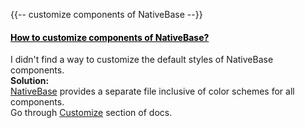 


{{-- customize components of NativeBase --}}



<div class="panel panel-default panel-faq">
    <div class="panel-heading">
        <a data-toggle="collapse" data-parent="#accordion-cat-1" href="#faq-8" style="color:Black" onMouseOver="this.style.color='#00c497'" onMouseOut="this.style.color='#000000'">
            <h4 class="panel-title">
                How to customize components of NativeBase?
                <span class="pull-right glyphicon glyphicon-resize-vertical"></span>
            </h4>
        </a>
    </div>
    <div id="faq-8" class="panel-collapse collapse">
        <div class="panel-body">
            I didn't find a way to customize the default styles of NativeBase components. <br />
        </div>
        <div class="panel-footer">
            <b> Solution: </b><br />
            <a href="http://nativebase.io/">NativeBase</a> provides a separate file inclusive of color schemes for all components.<br />
            Go through <a href="{{ url('customize') }}">Customize</a> section of docs.
        </div>
    </div>
</div>